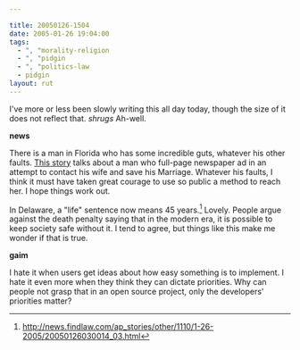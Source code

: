 ```yaml
---

title: 20050126-1504
date: 2005-01-26 19:04:00
tags:
  - ", "morality-religion
  - ", "pidgin
  - ", "politics-law
  - pidgin
layout: rut
---
```


I've more or less been slowly writing this all day today,
though the size of it does not reflect that.  *shrugs*
Ah-well.

**news**

There is a man in
Florida who has some incredible guts, whatever his other faults.
[This story](http://news.findlaw.com/ap_stories/other/features/1120/1-26-2005/20050126053003_40.html) talks about a man who full-page newspaper ad in an
attempt to contact his wife and save his Marriage.  Whatever
his faults, I think it must have taken great courage to use so
public a method to reach her.  I hope things work out.

In Delaware, a "life" sentence now means 45 years.[^20050126-1]  Lovely.  People argue
against the death penalty saying that in the modern era, it is
possible to keep society safe without it.  I tend to agree, but
things like this make me wonder if that is true.

**gaim**

I hate it when users get ideas about how easy something is to implement.
I hate it even more when they think they can dictate priorities.
Why can people not grasp that in an open source project, only the
developers' priorities matter?

[^20050126-1]: <http://news.findlaw.com/ap_stories/other/1110/1-26-2005/20050126030014_03.html> 

